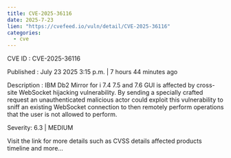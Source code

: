 ```yaml
--- 
title: CVE-2025-36116
date: 2025-7-23
lien: "https://cvefeed.io/vuln/detail/CVE-2025-36116"
categories:
  - cve
---
```


CVE ID : CVE-2025-36116

Published :  July 23
2025
3:15 p.m. | 7 hours
44 minutes ago

Description : IBM Db2 Mirror for i 7.4
7.5
and 7.6 GUI is affected by cross-site WebSocket hijacking vulnerability.  By sending a specially crafted request
an unauthenticated malicious actor could exploit this vulnerability to sniff an existing WebSocket connection to then remotely perform operations that the user is not allowed to perform.

Severity: 6.3 | MEDIUM

Visit the link for more details
such as CVSS details
affected products
timeline
and more...
